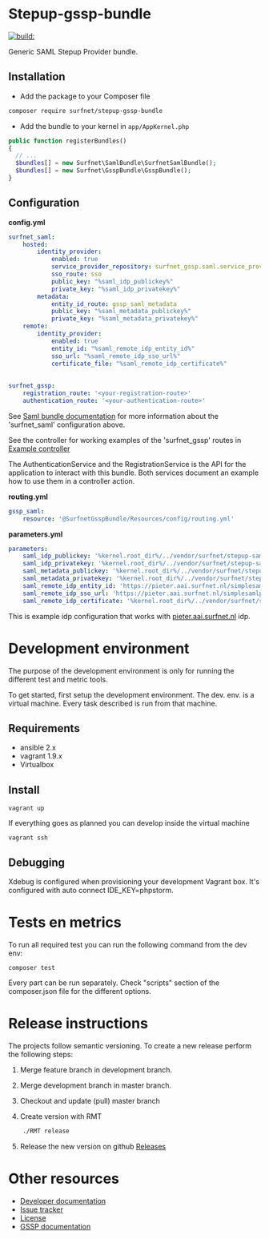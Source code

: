 Stepup-gssp-bundle
===================

<a href="#">
    <img src="https://travis-ci.org/OpenConext/Stepup-gssp-bundle.svg?branch=master" alt="build:">
</a></br>

Generic SAML Stepup Provider bundle.

## Installation

* Add the package to your Composer file
```sh
composer require surfnet/stepup-gssp-bundle
```

* Add the bundle to your kernel in `app/AppKernel.php`
```php
public function registerBundles()
{
  // ...
  $bundles[] = new Surfnet\SamlBundle\SurfnetSamlBundle();
  $bundles[] = new Surfnet\GsspBundle\GsspBundle();
}
```

## Configuration

**config.yml**

```yaml
surfnet_saml:
    hosted:
        identity_provider:
            enabled: true
            service_provider_repository: surfnet_gssp.saml.service_provider_repository
            sso_route: sso
            public_key: "%saml_idp_publickey%"
            private_key: "%saml_idp_privatekey%"
        metadata:
            entity_id_route: gssp_saml_metadata
            public_key: "%saml_metadata_publickey%"
            private_key: "%saml_metadata_privatekey%"
    remote:
        identity_provider:
            enabled: true
            entity_id: "%saml_remote_idp_entity_id%"
            sso_url: "%saml_remote_idp_sso_url%"
            certificate_file: "%saml_remote_idp_certificate%"
            
            
surfnet_gssp:
    registration_route: '<your-registration-route>'
    authentication_route: '<your-authentication-route>'             
```

See [Saml bundle documentation](https://github.com/OpenConext/Stepup-saml-bundle) for more information about the 'surfnet_saml' configuration above.

See the controller for working examples of the 'surfnet_gssp' routes in [Example controller](https://github.com/OpenConext/Stepup-gssp-example/blob/master/src/AppBundle/Controller/DefaultController.php)

The AuthenticationService and the RegistrationService is the API for the application to interact with this bundle. 
Both services document an example how to use them in a controller action.

**routing.yml**

```yaml
gssp_saml:
    resource: '@SurfnetGsspBundle/Resources/config/routing.yml'
```

**parameters.yml**

```yaml
parameters:
    saml_idp_publickey: '%kernel.root_dir%/../vendor/surfnet/stepup-saml-bundle/src/Resources/keys/development_publickey.cer'
    saml_idp_privatekey: '%kernel.root_dir%/../vendor/surfnet/stepup-saml-bundle/src/Resources/keys/development_privatekey.pem'
    saml_metadata_publickey: '%kernel.root_dir%/../vendor/surfnet/stepup-saml-bundle/src/Resources/keys/development_publickey.cer'
    saml_metadata_privatekey: '%kernel.root_dir%/../vendor/surfnet/stepup-saml-bundle/src/Resources/keys/development_privatekey.pem'
    saml_remote_idp_entity_id: 'https://pieter.aai.surfnet.nl/simplesamlphp/saml2/idp/metadata.php'
    saml_remote_idp_sso_url: 'https://pieter.aai.surfnet.nl/simplesamlphp/saml2/idp/SSOService.php'
    saml_remote_idp_certificate: '%kernel.root_dir%/../vendor/surfnet/stepup-gssp-bundle/src/Resources/keys/pieter.aai.surfnet.nl.pem'
```

This is example idp configuration that works with [pieter.aai.surfnet.nl](https://pieter.aai.surfnet.nl/) idp.

Development environment
======================

The purpose of the development environment is only for running the different test and metric tools.

To get started, first setup the development environment. The dev. env. is a virtual machine. Every task described is run
from that machine.  

Requirements
-------------------
- ansible 2.x
- vagrant 1.9.x
- Virtualbox

Install
-------------------

``` vagrant up ```

If everything goes as planned you can develop inside the virtual machine

``` vagrant ssh ```

Debugging
-------------------
Xdebug is configured when provisioning your development Vagrant box. 
It's configured with auto connect IDE_KEY=phpstorm.

Tests en metrics
======================

To run all required test you can run the following command from the dev env:

```composer test```

Every part can be run separately. Check "scripts" section of the composer.json file for the different options.

Release instructions
=====================

The projects follow semantic versioning. To create a new release perform the following steps:

1. Merge feature branch in development branch.

2. Merge development branch in master branch.

3. Checkout and update (pull) master branch

4. Create version with RMT

```bash 
    ./RMT release
```

5. Release the new version on github [Releases](https://github.com/OpenConext/Stepup-gssp-bundle/releases)

Other resources
======================

 - [Developer documentation](docs/index.md)
 - [Issue tracker](https://www.pivotaltracker.com/n/projects/1163646)
 - [License](LICENSE)
 - [GSSP documentation](https://github.com/OpenConext/Stepup-Gateway/blob/develop/docs/GSSP.md)
